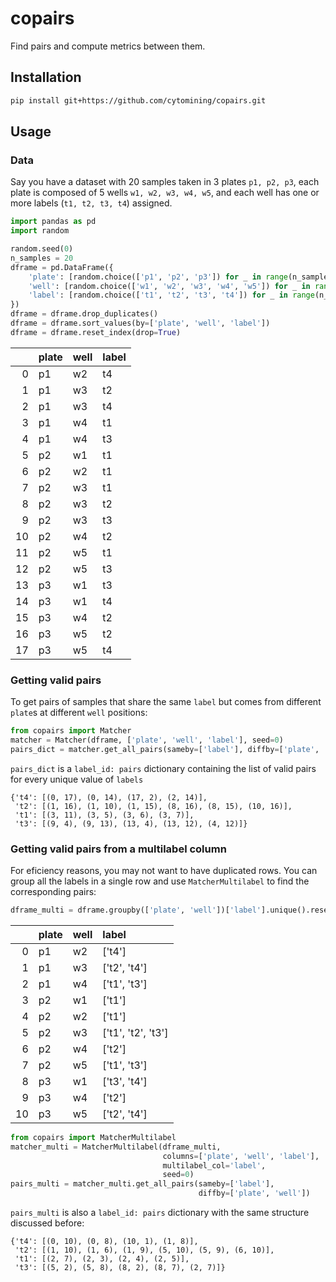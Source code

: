  # copairs

Find pairs and compute metrics between them.

## Installation

```bash
pip install git+https://github.com/cytomining/copairs.git
```

## Usage

### Data

Say you have a dataset with 20 samples taken in 3 plates `p1, p2, p3`,
each plate is composed of 5 wells `w1, w2, w3, w4, w5`, and each well 
has one or more labels (`t1, t2, t3, t4`) assigned.

```python
import pandas as pd
import random

random.seed(0)
n_samples = 20
dframe = pd.DataFrame({
    'plate': [random.choice(['p1', 'p2', 'p3']) for _ in range(n_samples)],
    'well': [random.choice(['w1', 'w2', 'w3', 'w4', 'w5']) for _ in range(n_samples)],
    'label': [random.choice(['t1', 't2', 't3', 't4']) for _ in range(n_samples)]
})
dframe = dframe.drop_duplicates()
dframe = dframe.sort_values(by=['plate', 'well', 'label'])
dframe = dframe.reset_index(drop=True)
```

|    | plate   | well   | label   |
|---:|:--------|:-------|:--------|
|  0 | p1      | w2     | t4      |
|  1 | p1      | w3     | t2      |
|  2 | p1      | w3     | t4      |
|  3 | p1      | w4     | t1      |
|  4 | p1      | w4     | t3      |
|  5 | p2      | w1     | t1      |
|  6 | p2      | w2     | t1      |
|  7 | p2      | w3     | t1      |
|  8 | p2      | w3     | t2      |
|  9 | p2      | w3     | t3      |
| 10 | p2      | w4     | t2      |
| 11 | p2      | w5     | t1      |
| 12 | p2      | w5     | t3      |
| 13 | p3      | w1     | t3      |
| 14 | p3      | w1     | t4      |
| 15 | p3      | w4     | t2      |
| 16 | p3      | w5     | t2      |
| 17 | p3      | w5     | t4      |

### Getting valid pairs

To get pairs of samples that share the same `label` but comes from different
`plate`s at different `well` positions: 

```python
from copairs import Matcher
matcher = Matcher(dframe, ['plate', 'well', 'label'], seed=0)
pairs_dict = matcher.get_all_pairs(sameby=['label'], diffby=['plate', 'well'])
```

`pairs_dict` is a `label_id: pairs` dictionary containing the list of valid
pairs for every unique value of `labels`

```
{'t4': [(0, 17), (0, 14), (17, 2), (2, 14)],
 't2': [(1, 16), (1, 10), (1, 15), (8, 16), (8, 15), (10, 16)],
 't1': [(3, 11), (3, 5), (3, 6), (3, 7)],
 't3': [(9, 4), (9, 13), (13, 4), (13, 12), (4, 12)]}
```

### Getting valid pairs from a multilabel column

For eficiency reasons, you may not want to have duplicated rows. You can
group all the labels in a single row and use `MatcherMultilabel` to find the
corresponding pairs:

```python
dframe_multi = dframe.groupby(['plate', 'well'])['label'].unique().reset_index()
```

|    | plate   | well   | label              |
|---:|:--------|:-------|:-------------------|
|  0 | p1      | w2     | ['t4']             |
|  1 | p1      | w3     | ['t2', 't4']       |
|  2 | p1      | w4     | ['t1', 't3']       |
|  3 | p2      | w1     | ['t1']             |
|  4 | p2      | w2     | ['t1']             |
|  5 | p2      | w3     | ['t1', 't2', 't3'] |
|  6 | p2      | w4     | ['t2']             |
|  7 | p2      | w5     | ['t1', 't3']       |
|  8 | p3      | w1     | ['t3', 't4']       |
|  9 | p3      | w4     | ['t2']             |
| 10 | p3      | w5     | ['t2', 't4']       |

```python
from copairs import MatcherMultilabel
matcher_multi = MatcherMultilabel(dframe_multi,
                                  columns=['plate', 'well', 'label'],
                                  multilabel_col='label',
                                  seed=0)
pairs_multi = matcher_multi.get_all_pairs(sameby=['label'],
                                          diffby=['plate', 'well'])
```

`pairs_multi` is also a `label_id: pairs` dictionary with the same
structure discussed before:

```
{'t4': [(0, 10), (0, 8), (10, 1), (1, 8)],
 't2': [(1, 10), (1, 6), (1, 9), (5, 10), (5, 9), (6, 10)],
 't1': [(2, 7), (2, 3), (2, 4), (2, 5)],
 't3': [(5, 2), (5, 8), (8, 2), (8, 7), (2, 7)]}
```
